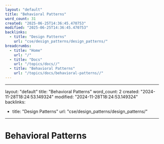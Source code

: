 ```yaml
---
layout: "default"
title: "Behavioral Patterns"
word_count: 31
created: "2025-06-25T14:36:45.470753"
modified: "2025-06-25T14:36:45.470753"
backlinks:
  - title: "Design Patterns"
    url: "cse/design_patterns/design_patterns/"
breadcrumbs:
  - title: "Home"
    url: "/"
  - title: "Docs"
    url: "/topics/docs//"
  - title: "Behavioral Patterns"
    url: "/topics/docs/behavioral-patterns//"
---
```

---
layout: "default"
title: "Behavioral Patterns"
word_count: 2
created: "2024-11-28T18:24:53.149324"
modified: "2024-11-28T18:24:53.149324"
backlinks:
  - title: "Design Patterns"
    url: "cse/design_patterns/design_patterns/"
---
# Behavioral Patterns

